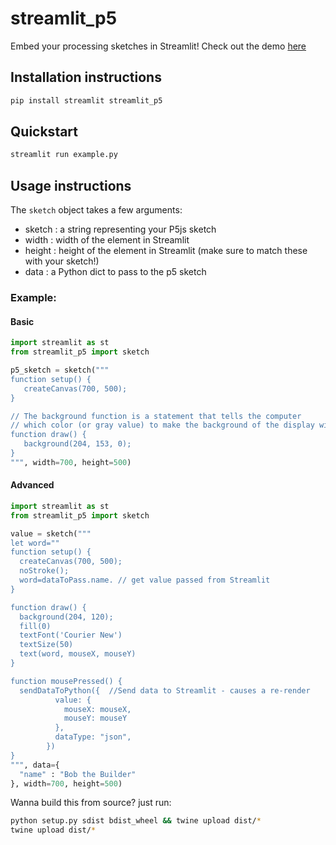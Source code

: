 # streamlit_p5

Embed your processing sketches in Streamlit! Check out the demo [here](https://streamlit-p5-examples.fly.dev/)

## Installation instructions

```sh
pip install streamlit streamlit_p5
```

## Quickstart

```python
streamlit run example.py
```

## Usage instructions

The `sketch` object takes a few arguments: 

- sketch : a string representing your P5js sketch
- width : width of the element in Streamlit
- height : height of the element in Streamlit (make sure to match these with your sketch!)
- data : a Python dict to pass to the p5 sketch

### Example:

#### Basic 

```python
import streamlit as st
from streamlit_p5 import sketch

p5_sketch = sketch("""
function setup() {
   createCanvas(700, 500);
}

// The background function is a statement that tells the computer
// which color (or gray value) to make the background of the display window 
function draw() {
   background(204, 153, 0);
}
""", width=700, height=500)
```

#### Advanced

```python
import streamlit as st
from streamlit_p5 import sketch

value = sketch("""
let word=""
function setup() { 
  createCanvas(700, 500);
  noStroke();
  word=dataToPass.name. // get value passed from Streamlit
}

function draw() {
  background(204, 120);
  fill(0)
  textFont('Courier New')
  textSize(50)
  text(word, mouseX, mouseY)
}

function mousePressed() {
  sendDataToPython({  //Send data to Streamlit - causes a re-render
          value: {
            mouseX: mouseX,
            mouseY: mouseY
          },
          dataType: "json",
        })
}
""", data={
  "name" : "Bob the Builder"
}, width=700, height=500)
```

Wanna build this from source? just run: 

```sh
python setup.py sdist bdist_wheel && twine upload dist/*
twine upload dist/*
```